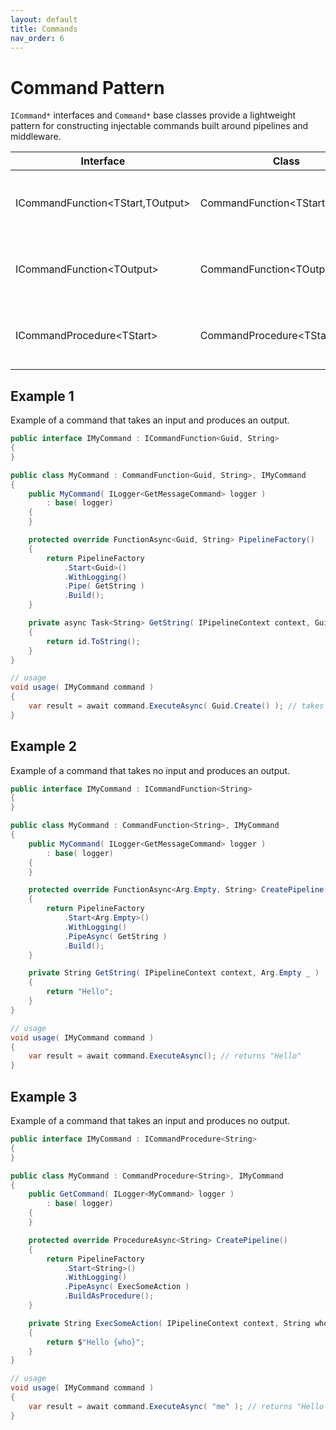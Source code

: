 ```yaml
---
layout: default
title: Commands
nav_order: 6
---
```


# Command Pattern

`ICommand*` interfaces and `Command*` base classes provide a lightweight pattern for constructing injectable commands built
around pipelines and middleware.

| Interface                              | Class                                 | Description                                         |
| -------------------------------------- | ------------------------------------- | --------------------------------------------------- |
| ICommandFunction&lt;TStart,TOutput&gt; | CommandFunction&lt;TStart,TOutput&gt; | A command that takes an input and returns an output |
| ICommandFunction&lt;TOutput&gt;        | CommandFunction&lt;TOutput&gt;        | A command that takes no input and returns an output |
| ICommandProcedure&lt;TStart&gt;        | CommandProcedure&lt;TStart&gt;        | A command that takes an input and returns void      |

## Example 1

Example of a command that takes an input and produces an output.

```csharp
public interface IMyCommand : ICommandFunction<Guid, String>
{
}

public class MyCommand : CommandFunction<Guid, String>, IMyCommand
{
    public MyCommand( ILogger<GetMessageCommand> logger )
        : base( logger)
    {
    }

    protected override FunctionAsync<Guid, String> PipelineFactory()
    {
        return PipelineFactory
            .Start<Guid>()
            .WithLogging()
            .Pipe( GetString )
            .Build();
    }

    private async Task<String> GetString( IPipelineContext context, Guid id )
    {
        return id.ToString();
    }
}

// usage
void usage( IMyCommand command )
{
    var result = await command.ExecuteAsync( Guid.Create() ); // takes a Guid, returns a string
}
```

## Example 2

Example of a command that takes no input and produces an output.

```csharp
public interface IMyCommand : ICommandFunction<String>
{
}

public class MyCommand : CommandFunction<String>, IMyCommand
{
    public MyCommand( ILogger<GetMessageCommand> logger )
        : base( logger)
    {
    }

    protected override FunctionAsync<Arg.Empty, String> CreatePipeline()
    {
        return PipelineFactory
            .Start<Arg.Empty>()
            .WithLogging()
            .PipeAsync( GetString )
            .Build();
    }

    private String GetString( IPipelineContext context, Arg.Empty _ )
    {
        return "Hello";
    }
}

// usage
void usage( IMyCommand command )
{
    var result = await command.ExecuteAsync(); // returns "Hello"
}
```

## Example 3

Example of a command that takes an input and produces no output.

```csharp
public interface IMyCommand : ICommandProcedure<String>
{
}

public class MyCommand : CommandProcedure<String>, IMyCommand
{
    public GetCommand( ILogger<MyCommand> logger )
        : base( logger)
    {
    }

    protected override ProcedureAsync<String> CreatePipeline()
    {
        return PipelineFactory
            .Start<String>()
            .WithLogging()
            .PipeAsync( ExecSomeAction )
            .BuildAsProcedure();
    }

    private String ExecSomeAction( IPipelineContext context, String who )
    {
        return $"Hello {who}";
    }
}

// usage
void usage( IMyCommand command )
{
    var result = await command.ExecuteAsync( "me" ); // returns "Hello me"
}
```
